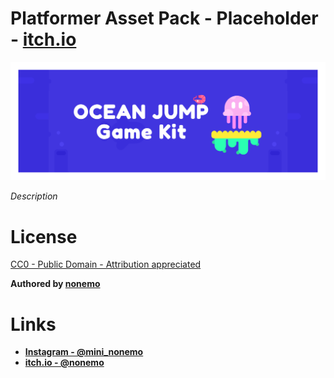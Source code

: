 # Platformer Asset Pack - Placeholder - [itch.io](https://nonemo.itch.io/ocean-jump-asset-pack)

![Banner](presentation/Itch%20-%20Banner.png)

_Description_

# License

[CC0 - Public Domain - Attribution appreciated](assets/license.md)

**Authored by [nonemo](https://nonemo.itch.io/)**

# Links

- **[Instagram - @mini_nonemo](https://www.instagram.com/__nonemo/)**
- **[itch.io - @nonemo](https://nonemo.itch.io/)**
